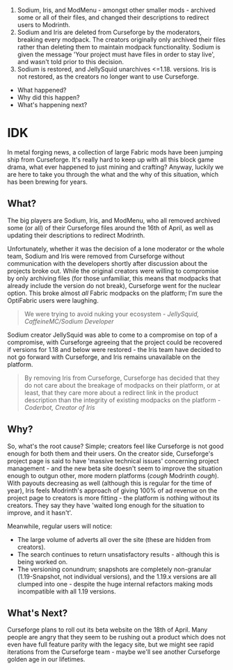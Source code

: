 1. Sodium, Iris, and ModMenu - amongst other smaller mods - archived some or all
   of their files, and changed their descriptions to redirect users to Modrinth.
2. Sodium and Iris are deleted from Curseforge by the moderators, breaking every
   modpack. The creators originally only archived their files rather than
   deleting them to maintain modpack functionality. Sodium is given the message
   'Your project must have files in order to stay live', and wasn't told prior
   to this decision.
3. Sodium is restored, and JellySquid unarchives <=1.18. versions. Iris is not
   restored, as the creators no longer want to use Curseforge.

- What happened?
- Why did this happen?
- What's happening next?

# IDK

In metal forging news, a collection of large Fabric mods have been jumping ship
from Curseforge. It's really hard to keep up with all this block game drama,
what ever happened to just mining and crafting? Anyway, luckily we are here to
take you through the what and the why of this situation, which has been brewing
for years.

## What?

The big players are Sodium, Iris, and ModMenu, who all removed archived some (or
all) of their Curseforge files around the 16th of April, as well as updating
their descriptions to redirect Modrinth.

Unfortunately, whether it was the decision of a lone moderator or the whole
team, Sodium and Iris were removed from Curseforge without communication with the
developers shortly after discussion about the projects broke out. While the original creators were
willing to compromise by only archiving files (for those unfamiliar, this means
that modpacks that already include the version do not break), Curseforge went
for the nuclear option. This broke almost _all_ Fabric modpacks on the platform;
I'm sure the OptiFabric users were laughing.

> We were trying to avoid nuking your ecosystem _- JellySquid, CaffeineMC/Sodium
> Developer_

Sodium creator JellySquid was able to come to a compromise on top of a
compromise, with Curseforge agreeing that the project could be recovered if
versions for 1.18 and below were restored - the Iris team have decided to not go
forward with Curseforge, and Iris remains unavailable on the platform.

> By removing Iris from Curseforge, Curseforge has decided that they do not care
> about the breakage of modpacks on their platform, or at least, that they care
> more about a redirect link in the product description than the integrity of
> existing modpacks on the platform _- Coderbot, Creator of Iris_

## Why?

So, what's the root cause? Simple; creators feel like Curseforge is not good
enough for both them and their users. On the creator side, Curseforge's project
page is said to have 'massive technical issues' concerning project
management - and the new beta site doesn't seem to improve the situation enough
to outgun other, more modern platforms (_cough_ Modrinth _cough_). With payouts
decreasing as well (although this is regular for the time of year), Iris feels
Modrinth's approach of giving 100% of ad revenue on the project page to creators
is more fitting - the platform is nothing without its creators. They say they
have 'waited long enough for the situation to improve, and it hasn't'.

Meanwhile, regular users will notice:

- The large volume of adverts all over the site (these are hidden from creators).
- The search continues to return unsatisfactory results - although this is
  being worked on.
- The versioning conundrum; snapshots are completely non-granular
  (1.19-Snapshot, not individual versions), and the 1.19.x versions are all
  clumped into one - despite the huge internal refactors making mods
  incompatible with all 1.19 versions.

## What's Next?

Curseforge plans to roll out its beta website on the 18th of April. Many
people are angry that they seem to be rushing out a product which does not even
have full feature parity with the legacy site, but we might see
rapid iterations from the Curseforge team - maybe we'll see another Curseforge
golden age in our lifetimes.
